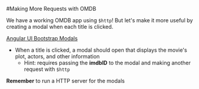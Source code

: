 #Making More Requests with OMDB

We have a working OMDB app using `$http`! But let's make it more useful by creating a modal when each title is clicked.

[Angular UI Bootstrap Modals](https://angular-ui.github.io/bootstrap/#/modal)

* When a title is clicked, a modal should open that displays the movie's plot, actors, and other information
  * Hint: requires passing the **imdbID** to the modal and making another request with `$http`

**Remember** to run a HTTP server for the modals
